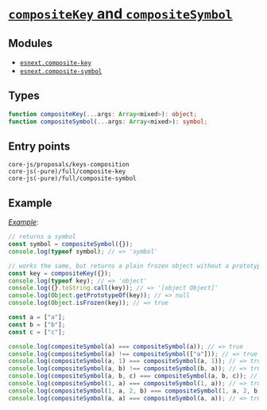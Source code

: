 # [`compositeKey` and `compositeSymbol`](https://github.com/tc39/proposal-richer-keys/tree/master/compositeKey)

## Modules

- [`esnext.composite-key`](https://github.com/zloirock/core-js/blob/master/packages/core-js/modules/esnext.composite-key.js)
- [`esnext.composite-symbol`](https://github.com/zloirock/core-js/blob/master/packages/core-js/modules/esnext.composite-symbol.js)

## Types

```ts
function compositeKey(...args: Array<mixed>): object;
function compositeSymbol(...args: Array<mixed>): symbol;
```

## Entry points

```
core-js/proposals/keys-composition
core-js(-pure)/full/composite-key
core-js(-pure)/full/composite-symbol
```

## Example

[_Example_](https://goo.gl/2oPAH7):

```js
// returns a symbol
const symbol = compositeSymbol({});
console.log(typeof symbol); // => 'symbol'

// works the same, but returns a plain frozen object without a prototype
const key = compositeKey({});
console.log(typeof key); // => 'object'
console.log({}.toString.call(key)); // => '[object Object]'
console.log(Object.getPrototypeOf(key)); // => null
console.log(Object.isFrozen(key)); // => true

const a = ["a"];
const b = ["b"];
const c = ["c"];

console.log(compositeSymbol(a) === compositeSymbol(a)); // => true
console.log(compositeSymbol(a) !== compositeSymbol(["a"])); // => true
console.log(compositeSymbol(a, 1) === compositeSymbol(a, 1)); // => true
console.log(compositeSymbol(a, b) !== compositeSymbol(b, a)); // => true
console.log(compositeSymbol(a, b, c) === compositeSymbol(a, b, c)); // => true
console.log(compositeSymbol(1, a) === compositeSymbol(1, a)); // => true
console.log(compositeSymbol(1, a, 2, b) === compositeSymbol(1, a, 2, b)); // => true
console.log(compositeSymbol(a, a) === compositeSymbol(a, a)); // => true
```
